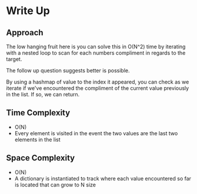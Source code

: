 # Write Up

## Approach

The low hanging fruit here is you can solve this in O(N^2) time by iterating with a nested loop to scan for each numbers compliment in regards to the target.

The follow up question suggests better is possible.

By using a hashmap of value to the index it appeared, you can check as we iterate if we've encountered the compliment of the current value previously in the list. If so, we can return.

## Time Complexity

- O(N)
- Every element is visited in the event the two values are the last two elements in the list

## Space Complexity

- O(N)
- A dictionary is instantiated to track where each value encountered so far is located that can grow to N size
